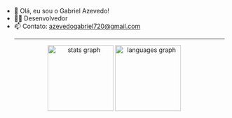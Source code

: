 - 👋 Olá, eu sou o Gabriel Azevedo!
- 👨‍💻 Desenvolvedor
- 📫 Contato: azevedogabriel720@gmail.com
  <hr>
<div align="center">
  <img src="https://github-readme-stats.vercel.app/api?username=GabrielwAzevedo&hide_title=false&hide_rank=false&show_icons=true&include_all_commits=true&count_private=true&disable_animations=false&theme=dark&locale=en&hide_border=false" height="150" alt="stats graph"  />
  <img src="https://github-readme-stats.vercel.app/api/top-langs?username=GabrielwAzevedo&locale=en&hide_title=false&layout=compact&card_width=320&langs_count=5&theme=dark&hide_border=false" height="150" alt="languages graph"/>
</div>
